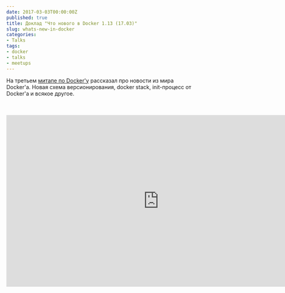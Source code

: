 ```yaml
---
date: 2017-03-03T00:00:00Z
published: true
title: Доклад "Что нового в Docker 1.13 (17.03)"
slug: whats-new-in-docker
categories:
- Talks
tags:
- docker
- talks
- meetups
---
```


На третьем [митапе по Docker'у](https://www.meetup.com/Docker-Novosibirsk/events/237386446/) рассказал про новости из мира Docker'а.
Новая схема версионирования, docker stack, init-процесс от Docker'а и всякое другое.
<!--more-->
<br />
<br />
<iframe width="800" height="450" src="https://www.youtube.com/embed/9qSt3WY3OCE" frameborder="0" allow="autoplay; encrypted-media" allowfullscreen></iframe>

